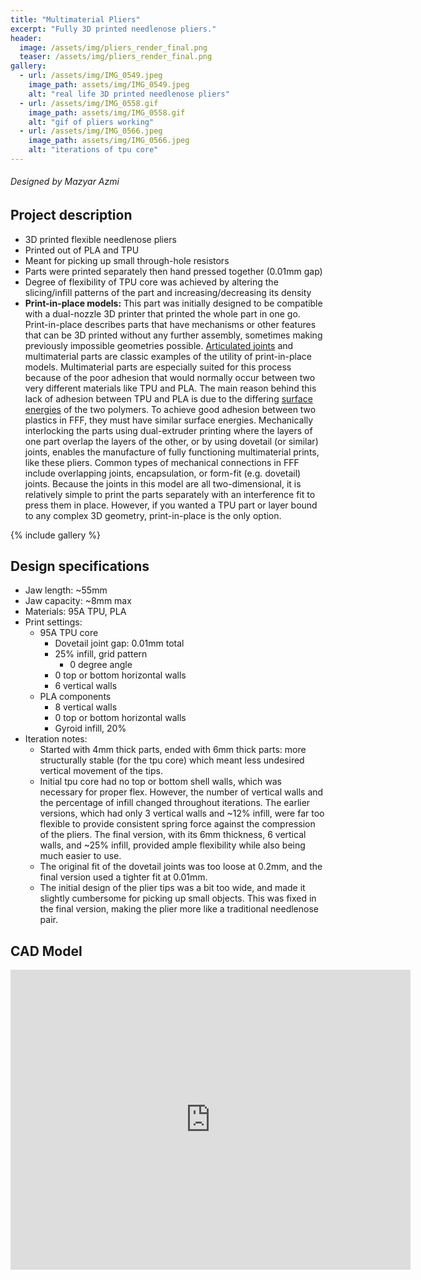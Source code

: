 ```yaml
---
title: "Multimaterial Pliers"
excerpt: "Fully 3D printed needlenose pliers."
header:
  image: /assets/img/pliers_render_final.png
  teaser: /assets/img/pliers_render_final.png
gallery:
  - url: /assets/img/IMG_0549.jpeg
    image_path: assets/img/IMG_0549.jpeg
    alt: "real life 3D printed needlenose pliers"
  - url: /assets/img/IMG_0558.gif
    image_path: assets/img/IMG_0558.gif
    alt: "gif of pliers working"
  - url: /assets/img/IMG_0566.jpeg
    image_path: assets/img/IMG_0566.jpeg
    alt: "iterations of tpu core"
---
```

###### Designed by Mazyar Azmi

## Project description

* 3D printed flexible needlenose pliers
* Printed out of PLA and TPU
* Meant for picking up small through-hole resistors
* Parts were printed separately then hand pressed together (0.01mm gap)
* Degree of flexibility of TPU core was achieved by altering the slicing/infill patterns of the part and increasing/decreasing its density
* **Print-in-place models:** This part was initially designed to be compatible with a dual-nozzle 3D printer that printed the whole part in one go. Print-in-place describes parts that have mechanisms or other features that can be 3D printed without any further assembly, sometimes making previously impossible geometries possible. [Articulated joints](https://all3dp.com/2/coolest-print-in-place-3d-models/) and multimaterial parts are classic examples of the utility of print-in-place models. Multimaterial parts are especially suited for this process because of the poor adhesion that would normally occur between two very different materials like TPU and PLA. The main reason behind this lack of adhesion between TPU and PLA is due to the differing [surface energies](https://www.tstar.com/blog/bid/33845/surface-energy-of-plastics) of the two polymers. To achieve good adhesion between two plastics in FFF, they must have similar surface energies. Mechanically interlocking the parts using dual-extruder printing where the layers of one part overlap the layers of the other, or by using dovetail (or similar) joints, enables the manufacture of fully functioning multimaterial prints, like these pliers. Common types of mechanical connections in FFF include overlapping joints, encapsulation, or form-fit (e.g. dovetail) joints. Because the joints in this model are all two-dimensional, it is relatively simple to print the parts separately with an interference fit to press them in place. However, if you wanted a TPU part or layer bound to any complex 3D geometry, print-in-place is the only option.

{% include gallery %}

## Design specifications

* Jaw length: ~55mm
* Jaw capacity: ~8mm max
* Materials: 95A TPU, PLA
* Print settings:
  * 95A TPU core
    * Dovetail joint gap: 0.01mm total
    * 25% infill, grid pattern
      * 0 degree angle
    * 0 top or bottom horizontal walls
    * 6 vertical walls
  * PLA components
    * 8 vertical walls
    * 0 top or bottom horizontal walls
    * Gyroid infill, 20%
* Iteration notes:
  * Started with 4mm thick parts, ended with 6mm thick parts: more structurally stable (for the tpu core) which meant less undesired vertical movement of the tips.
  * Initial tpu core had no top or bottom shell walls, which was necessary for proper flex. However, the number of vertical walls and the percentage of infill changed throughout iterations. The earlier versions, which had only 3 vertical walls and ~12% infill, were far too flexible to provide consistent spring force against the compression of the pliers. The final version, with its 6mm thickness, 6 vertical walls, and ~25% infill, provided ample flexibility while also being much easier to use.
  * The original fit of the dovetail joints was too loose at 0.2mm, and the final version used a tighter fit at 0.01mm.
  * The initial design of the plier tips was a bit too wide, and made it slightly cumbersome for picking up small objects. This was fixed in the final version, making the plier more like a traditional needlenose pair.

## CAD Model

<iframe src="https://vanderbilt643.autodesk360.com/shares/public/SH286ddQT78850c0d8a476b64130524d1416?mode=embed" width="640" height="480" allowfullscreen="true" webkitallowfullscreen="true" mozallowfullscreen="true"  frameborder="0"></iframe>
